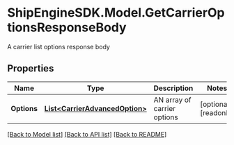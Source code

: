 # ShipEngineSDK.Model.GetCarrierOptionsResponseBody
A carrier list options response body

## Properties

Name | Type | Description | Notes
------------ | ------------- | ------------- | -------------
**Options** | [**List&lt;CarrierAdvancedOption&gt;**](CarrierAdvancedOption.md) | AN array of carrier options | [optional] [readonly] 

[[Back to Model list]](../../README.md#documentation-for-models) [[Back to API list]](../../README.md#documentation-for-api-endpoints) [[Back to README]](../../README.md)

